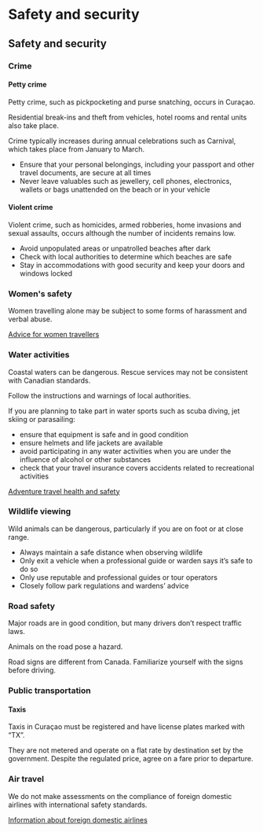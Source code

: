 # Safety and security

## Safety and security

### Crime

#### Petty crime

Petty crime, such as pickpocketing and purse snatching, occurs in Curaçao.

Residential break-ins and theft from vehicles, hotel rooms and rental units also take place.

Crime typically increases during annual celebrations such as Carnival, which takes place from January to March.

* Ensure that your personal belongings, including your passport and other travel documents, are secure at all times
* Never leave valuables such as jewellery, cell phones, electronics, wallets or bags unattended on the beach or in your vehicle

#### Violent crime

Violent crime, such as homicides, armed robberies, home invasions and sexual assaults, occurs although the number of incidents remains low.

* Avoid unpopulated areas or unpatrolled beaches after dark
* Check with local authorities to determine which beaches are safe
* Stay in accommodations with good security and keep your doors and windows locked

### Women's safety

Women travelling alone may be subject to some forms of harassment and verbal abuse.

[Advice for women travellers](https://travel.gc.ca/travelling/health-safety/advice-for-women-travellers "Advice for women travellers")

### Water activities

Coastal waters can be dangerous. Rescue services may not be consistent with Canadian standards.

Follow the instructions and warnings of local authorities.

If you are planning to take part in water sports such as scuba diving, jet skiing or parasailing:

* ensure that equipment is safe and in good condition
* ensure helmets and life jackets are available
* avoid participating in any water activities when you are under the influence of alcohol or other substances
* check that your travel insurance covers accidents related to recreational activities

[Adventure travel health and safety](https://travel.gc.ca/travelling/health-safety/adventure-travellers)

### Wildlife viewing

Wild animals can be dangerous, particularly if you are on foot or at close range.

* Always maintain a safe distance when observing wildlife
* Only exit a vehicle when a professional guide or warden says it’s safe to do so
* Only use reputable and professional guides or tour operators
* Closely follow park regulations and wardens’ advice

### Road safety

Major roads are in good condition, but many drivers don’t respect traffic laws.

Animals on the road pose a hazard.

Road signs are different from Canada. Familiarize yourself with the signs before driving.

### Public transportation

#### Taxis

Taxis in Curaçao must be registered and have license plates marked with “TX”.

They are not metered and operate on a flat rate by destination set by the government. Despite the regulated price, agree on a fare prior to departure.

### Air travel

We do not make assessments on the compliance of foreign domestic airlines with international safety standards.

[Information about foreign domestic airlines](https://travel.gc.ca/air/in-flight-safety#other)